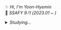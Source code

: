 

✨ *Hi, I'm Yoon-Hyemin*  
🌊 *SSAFY 9기 (2023.01 ~ )*    


 <details>
  <summary>
    <I>Studying...</I>
  </summary>
  <div>
  <br/>
  <img src="https://img.shields.io/badge/html-E34F26?style=for-the-badge&logo=html5&logoColor=white"> 
  <img src="https://img.shields.io/badge/css-1572B6?style=for-the-badge&logo=css3&logoColor=white">  <br/>
  <img src="https://img.shields.io/badge/JavaScript-F7DF1E?style=for-the-badge&logo=javascript&logoColor=black"> 
  <img src="https://img.shields.io/badge/TypeScript-448ed8?style=for-the-badge&logo=typescript&logoColor=white"> 
  <img src="https://img.shields.io/badge/React-61DAFB?style=for-the-badge&logo=react&logoColor=black"> 
  <img src="https://img.shields.io/badge/Next.js-000000?style=for-the-badge&logo=next.js&logoColor=white">
  <img src="https://img.shields.io/badge/vue.js-4FC08D?style=for-the-badge&logo=vue.js&logoColor=white">  <br/>
  <img src="https://img.shields.io/badge/tailwind_css-06B6D4?style=for-the-badge&logo=tailwind-css&logoColor=white">
  <img src="https://img.shields.io/badge/styled_components-DB7093?style=for-the-badge&logo=styled-components&logoColor=white"> <br/> <br/>
  <img src="https://img.shields.io/badge/java-007396?style=for-the-badge"/>
  <img src="https://img.shields.io/badge/spring-6DB33F?style=for-the-badge&logo=spring&logoColor=white">
  <img src="https://img.shields.io/badge/mysql-4479A1?style=for-the-badge&logo=mysql&logoColor=white"> <br/> <br/>
  <img src="https://img.shields.io/badge/Flutter-4ab1ed?style=for-the-badge&logo=flutter&logoColor=white"> 
</div>
</details>





